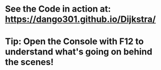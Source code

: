 # See the Code in action at: https://dango301.github.io/Dijkstra/
# Tip: Open the Console with F12 to understand what's going on behind the scenes!
